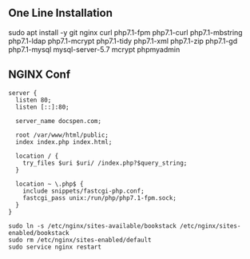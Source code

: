 ## One Line Installation

sudo apt install -y git nginx curl php7.1-fpm php7.1-curl php7.1-mbstring php7.1-ldap php7.1-mcrypt php7.1-tidy php7.1-xml php7.1-zip php7.1-gd php7.1-mysql mysql-server-5.7 mcrypt phpmyadmin

## NGINX Conf

```
server {
  listen 80;
  listen [::]:80;

  server_name docspen.com;

  root /var/www/html/public;
  index index.php index.html;

  location / {
    try_files $uri $uri/ /index.php?$query_string;
  }
  
  location ~ \.php$ {
    include snippets/fastcgi-php.conf;
    fastcgi_pass unix:/run/php/php7.1-fpm.sock;
  }
}
```

```
sudo ln -s /etc/nginx/sites-available/bookstack /etc/nginx/sites-enabled/bookstack
sudo rm /etc/nginx/sites-enabled/default
sudo service nginx restart
```
